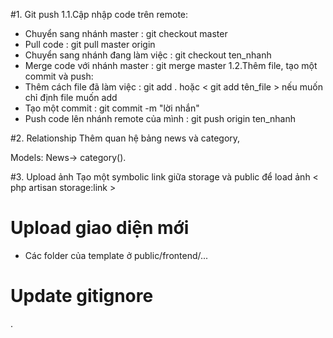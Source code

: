 #1. Git push
1.1.Cập nhập code trên remote:
- Chuyển sang nhánh master              : git checkout master
- Pull code                             : git pull master origin
- Chuyển sang nhánh đang làm việc       : git checkout ten_nhanh
- Merge code với nhánh master           : git merge master
1.2.Thêm file, tạo một commit và push:
- Thêm cách file đã làm việc            : git add . hoặc < git add tên_file > nếu muốn chỉ định file muốn add
- Tạo một commit                        : git commit -m "lời nhắn"
- Push code lên nhánh remote của mình   : git push origin ten_nhanh

#2. Relationship
Thêm quan hệ bảng news và category,

Models: News-> category(). 

#3. Upload ảnh
Tạo một symbolic link giữa storage và public để load ảnh
< php artisan storage:link >

# Upload giao diện mới
- Các folder của template ở public/frontend/...

# Update gitignore
.
